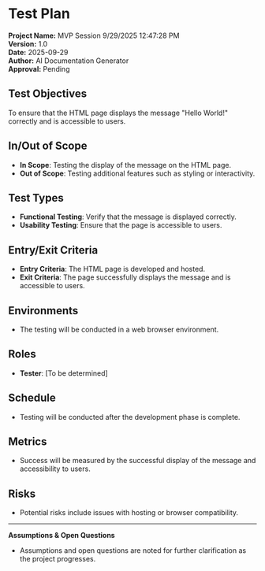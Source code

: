 # Test Plan

**Project Name:** MVP Session 9/29/2025 12:47:28 PM  
**Version:** 1.0  
**Date:** 2025-09-29  
**Author:** AI Documentation Generator  
**Approval:** Pending  

## Test Objectives  
To ensure that the HTML page displays the message "Hello World!" correctly and is accessible to users.

## In/Out of Scope  
- **In Scope**: Testing the display of the message on the HTML page.  
- **Out of Scope**: Testing additional features such as styling or interactivity.

## Test Types  
- **Functional Testing**: Verify that the message is displayed correctly.  
- **Usability Testing**: Ensure that the page is accessible to users.  

## Entry/Exit Criteria  
- **Entry Criteria**: The HTML page is developed and hosted.  
- **Exit Criteria**: The page successfully displays the message and is accessible to users.

## Environments  
- The testing will be conducted in a web browser environment.

## Roles  
- **Tester**: [To be determined]  

## Schedule  
- Testing will be conducted after the development phase is complete.

## Metrics  
- Success will be measured by the successful display of the message and accessibility to users.

## Risks  
- Potential risks include issues with hosting or browser compatibility.

---  

**Assumptions & Open Questions**  
- Assumptions and open questions are noted for further clarification as the project progresses.